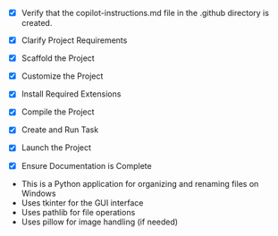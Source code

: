 <!-- Use this file to provide workspace-specific custom instructions to Copilot. For more details, visit https://code.visualstudio.com/docs/copilot/copilot-customization#_use-a-githubcopilotinstructionsmd-file -->

- [x] Verify that the copilot-instructions.md file in the .github directory is created.

- [x] Clarify Project Requirements
<!-- Project type: Python GUI application for file organization and renaming -->

- [x] Scaffold the Project
<!-- Creating a Python application with GUI for file organization and renaming -->

- [x] Customize the Project
<!-- Creating a file renaming application with a graphical user interface -->

- [x] Install Required Extensions
<!-- No extensions needed for this project -->

- [x] Compile the Project
<!-- Python project doesn't require compilation -->

- [x] Create and Run Task
<!-- Created a task for running the application -->

- [x] Launch the Project
<!-- Provided instructions for launching the application -->

- [x] Ensure Documentation is Complete
<!-- Created comprehensive README.md -->

- This is a Python application for organizing and renaming files on Windows
- Uses tkinter for the GUI interface
- Uses pathlib for file operations
- Uses pillow for image handling (if needed)
